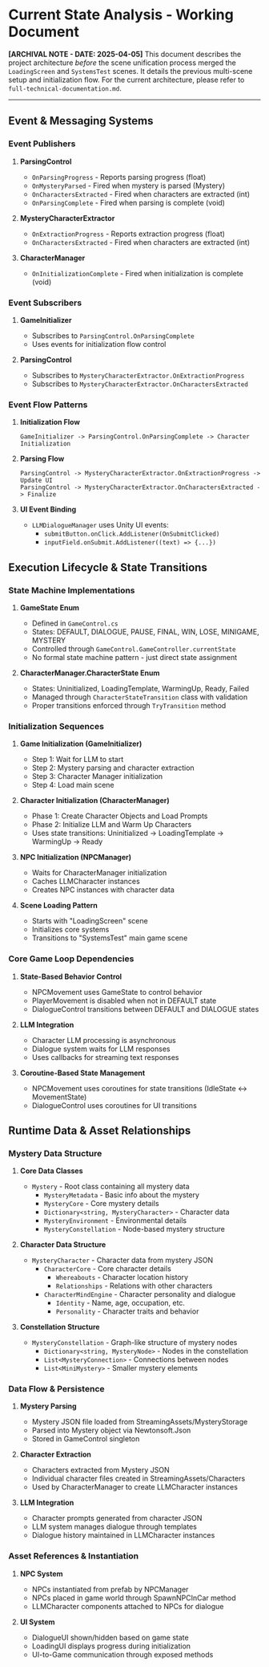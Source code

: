 # Current State Analysis - Working Document

**[ARCHIVAL NOTE - DATE: 2025-04-05]** This document describes the project architecture *before* the scene unification process merged the `LoadingScreen` and `SystemsTest` scenes. It details the previous multi-scene setup and initialization flow. For the current architecture, please refer to `full-technical-documentation.md`.

---

## Event & Messaging Systems

### Event Publishers
1. **ParsingControl**
   - `OnParsingProgress` - Reports parsing progress (float)
   - `OnMysteryParsed` - Fired when mystery is parsed (Mystery)
   - `OnCharactersExtracted` - Fired when characters are extracted (int)
   - `OnParsingComplete` - Fired when parsing is complete (void)

2. **MysteryCharacterExtractor**
   - `OnExtractionProgress` - Reports extraction progress (float)
   - `OnCharactersExtracted` - Fired when characters are extracted (int)

3. **CharacterManager**
   - `OnInitializationComplete` - Fired when initialization is complete (void)

### Event Subscribers
1. **GameInitializer**
   - Subscribes to `ParsingControl.OnParsingComplete`
   - Uses events for initialization flow control

2. **ParsingControl**
   - Subscribes to `MysteryCharacterExtractor.OnExtractionProgress`
   - Subscribes to `MysteryCharacterExtractor.OnCharactersExtracted`

### Event Flow Patterns
1. **Initialization Flow**
   ```
   GameInitializer -> ParsingControl.OnParsingComplete -> Character Initialization
   ```

2. **Parsing Flow**
   ```
   ParsingControl -> MysteryCharacterExtractor.OnExtractionProgress -> Update UI
   ParsingControl -> MysteryCharacterExtractor.OnCharactersExtracted -> Finalize
   ```

3. **UI Event Binding**
   - `LLMDialogueManager` uses Unity UI events:
     - `submitButton.onClick.AddListener(OnSubmitClicked)`
     - `inputField.onSubmit.AddListener((text) => {...})`

## Execution Lifecycle & State Transitions

### State Machine Implementations
1. **GameState Enum**
   - Defined in `GameControl.cs`
   - States: DEFAULT, DIALOGUE, PAUSE, FINAL, WIN, LOSE, MINIGAME, MYSTERY
   - Controlled through `GameControl.GameController.currentState`
   - No formal state machine pattern - just direct state assignment

2. **CharacterManager.CharacterState Enum**
   - States: Uninitialized, LoadingTemplate, WarmingUp, Ready, Failed
   - Managed through `CharacterStateTransition` class with validation
   - Proper transitions enforced through `TryTransition` method

### Initialization Sequences
1. **Game Initialization (GameInitializer)**
   - Step 1: Wait for LLM to start
   - Step 2: Mystery parsing and character extraction
   - Step 3: Character Manager initialization
   - Step 4: Load main scene

2. **Character Initialization (CharacterManager)**
   - Phase 1: Create Character Objects and Load Prompts
   - Phase 2: Initialize LLM and Warm Up Characters
   - Uses state transitions: Uninitialized → LoadingTemplate → WarmingUp → Ready

3. **NPC Initialization (NPCManager)**
   - Waits for CharacterManager initialization
   - Caches LLMCharacter instances
   - Creates NPC instances with character data

4. **Scene Loading Pattern**
   - Starts with "LoadingScreen" scene
   - Initializes core systems
   - Transitions to "SystemsTest" main game scene

### Core Game Loop Dependencies
1. **State-Based Behavior Control**
   - NPCMovement uses GameState to control behavior
   - PlayerMovement is disabled when not in DEFAULT state
   - DialogueControl transitions between DEFAULT and DIALOGUE states

2. **LLM Integration**
   - Character LLM processing is asynchronous
   - Dialogue system waits for LLM responses
   - Uses callbacks for streaming text responses

3. **Coroutine-Based State Management**
   - NPCMovement uses coroutines for state transitions (IdleState ↔ MovementState)
   - DialogueControl uses coroutines for UI transitions

## Runtime Data & Asset Relationships

### Mystery Data Structure
1. **Core Data Classes**
   - `Mystery` - Root class containing all mystery data
     - `MysteryMetadata` - Basic info about the mystery
     - `MysteryCore` - Core mystery details
     - `Dictionary<string, MysteryCharacter>` - Character data
     - `MysteryEnvironment` - Environmental details
     - `MysteryConstellation` - Node-based mystery structure

2. **Character Data Structure**
   - `MysteryCharacter` - Character data from mystery JSON
     - `CharacterCore` - Core character details
       - `Whereabouts` - Character location history
       - `Relationships` - Relations with other characters
     - `CharacterMindEngine` - Character personality and dialogue
       - `Identity` - Name, age, occupation, etc.
       - `Personality` - Character traits and behavior

3. **Constellation Structure**
   - `MysteryConstellation` - Graph-like structure of mystery nodes
     - `Dictionary<string, MysteryNode>` - Nodes in the constellation
     - `List<MysteryConnection>` - Connections between nodes
     - `List<MiniMystery>` - Smaller mystery elements

### Data Flow & Persistence
1. **Mystery Parsing**
   - Mystery JSON file loaded from StreamingAssets/MysteryStorage
   - Parsed into Mystery object via Newtonsoft.Json
   - Stored in GameControl singleton

2. **Character Extraction**
   - Characters extracted from Mystery JSON
   - Individual character files created in StreamingAssets/Characters
   - Used by CharacterManager to create LLMCharacter instances

3. **LLM Integration**
   - Character prompts generated from character JSON
   - LLM system manages dialogue through templates
   - Dialogue history maintained in LLMCharacter instances

### Asset References & Instantiation
1. **NPC System**
   - NPCs instantiated from prefab by NPCManager
   - NPCs placed in game world through SpawnNPCInCar method
   - LLMCharacter components attached to NPCs for dialogue

2. **UI System**
   - DialogueUI shown/hidden based on game state
   - LoadingUI displays progress during initialization
   - UI-to-Game communication through exposed methods
